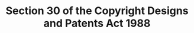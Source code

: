 ---
title: "Section 30 of the Copyright Designs and Patents Act 1988"
draft: false
exceptions:
- info53f
memberstates:
- GB
score: 3
compensation:
- 
remarks: |
 Criticism or review defence


link: "http://www.legislation.gov.uk/ukpga/1988/48/section/30"
---